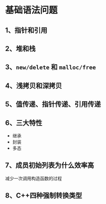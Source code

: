 <!--
 * @Author: Zhanglei
 * @Date: 2021-12-25 15:48:16
 * @LastEditors: Zhanglei
 * @LastEditTime: 2021-12-27 21:23:18
 * @Description: file content
-->


# 基础语法问题

## 1、指针和引用

## 2、堆和栈

## 3、`new/delete` 和 `malloc/free`

## 4、浅拷贝和深拷贝

## 5、值传递、指针传递、引用传递

## 6、三大特性
- 继承
- 封装
- 多态

## 7、成员初始列表为什么效率高

减少一次调用构造函数的过程

## 8、C++四种强制转换类型

